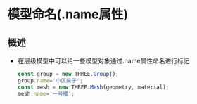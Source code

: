# 模型命名(.name属性)

## 概述

+ 在层级模型中可以给一些模型对象通过.name属性命名进行标记

  ```js
  const group = new THREE.Group();
  group.name='小区房子';
  const mesh = new THREE.Mesh(geometry, material);
  mesh.name='一号楼';
  ```
